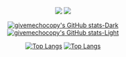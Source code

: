 <!--
**givemechocopy/givemechocopy** is a ✨ _special_ ✨ repository because its `README.md` (this file) appears on your GitHub profile.
### Hi there 👋
Here are some ideas to get you started:

- 🔭 I’m currently working on ...
- 🌱 I’m currently learning ...
- 👯 I’m looking to collaborate on ...
- 🤔 I’m looking for help with ...
- 💬 Ask me about ...
- 📫 How to reach me: ...
- 😄 Pronouns: ...
- ⚡ Fun fact: ...
-->

<div align="center">
  <img src="https://github-readme-stats.vercel.app/api/top-langs/?username=givemechocopy&layout=compact&theme=github_dark_dimmed" />
  <img src="https://github-readme-stats.vercel.app/api?username=givemechocopy&show_icons=true&theme=github_dark_dimmed&hide_rank=true&hide=stars" />
</div>



<div align="center">

[![givemechocopy's GitHub stats-Dark](https://github-readme-stats.vercel.app/api?username=givemechocopy&show_icons=true&theme=dark#gh-dark-mode-only)](https://github.com/anuraghazra/github-readme-stats#gh-dark-mode-only)
[![givemechocopy's GitHub stats-Light](https://github-readme-stats.vercel.app/api?username=givemechocopy&show_icons=true&theme=default#gh-light-mode-only)](https://github.com/anuraghazra/github-readme-stats#gh-light-mode-only)

[![Top Langs](https://github-readme-stats.vercel.app/api/top-langs/?username=givemechocopy&layout=compact&theme=dark#gh-dark-mode-only)](https://github.com/anuraghazra/github-readme-stats#gh-dark-mode-only)
[![Top Langs](https://github-readme-stats.vercel.app/api/top-langs/?username=givemechocopy&layout=compact&theme=default#gh-light-mode-only)](https://github.com/anuraghazra/github-readme-stats#gh-light-mode-only)
<!--
<p align="center">
  <a href="https://github.com/givemechocopy"><img src="https://hits.seeyoufarm.com/api/count/incr/badge.svg?url=https%3A%2F%2Fgithub.com%2Fgivemechocopy&count_bg=%23A8E326&title_bg=%23FFAE00&icon=tensorflow.svg&icon_color=%23FFFFFF&title=HITS&edge_flat=false"/></a>
</p>
-->
</div>



<!--
<a href="https://hhpluscertificateofcompletion.oopy.io/">
  <img src="https://static.spartacodingclub.kr/hanghae99/plus/completion/badge_purple.svg" />
</a>
-->
